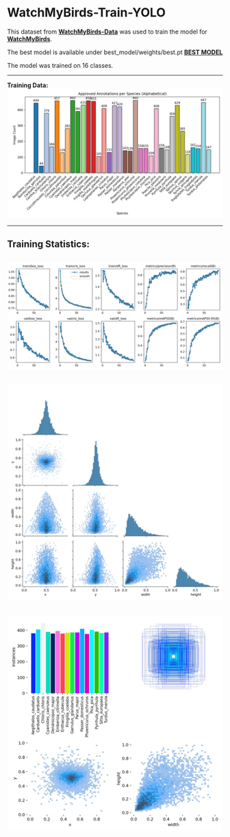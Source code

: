 ﻿# WatchMyBirds-Train-YOLO

This dataset from [**WatchMyBirds-Data**](https://github.com/arminfabritzek/WatchMyBirds-Data)
was used to train the model for [**WatchMyBirds**](https://github.com/arminfabritzek/WatchMyBirds).

The best model is available under best_model/weights/best.pt
[**BEST MODEL**](best_model/weights/best.pt)

The model was trained on 16 classes.

---

**Training Data:**
![WatchMyBirds](https://raw.githubusercontent.com/arminfabritzek/WatchMyBirds-Data/main/stats/approved_annotations_per_species.png)

---

**Training Statistics:**
---
![](best_model/results.png)
---
![](best_model/labels_correlogram.jpg)
---  
![](best_model/labels.jpg)
---  
